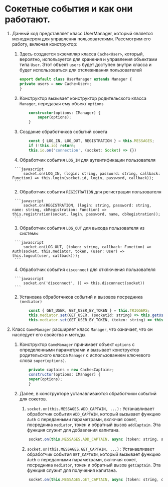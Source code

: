 # Сокетные события и как они работают.


1. Данный код представляет класс UserManager, который является менеджером для управления пользователями. Рассмотрим его работу, включая конструктор:

    1. Здесь создается экземпляр класса `Cache<User>`, который, вероятно, используется для хранения и управления объектами типа `User`. Этот объект `users` будет доступен внутри класса и будет использоваться для отслеживания пользователей
        
        ```javascript
        export default class UserManager extends Manager {
        private users = new Cache<User>;
        }
        ```
    2. Конструктор вызывает конструктор родительского класса `Manager`, передавая ему объект `options`

        ```typescript
            constructor(options: IManager) {
                super(options);
            }
        ```

    3. Создание обработчиков событий сокета

        ```javascript
            const { LOG_IN, LOG_OUT, REGISTRATION } = this.MESSAGES;
            if (!this.io) return;
            this.io.on('connection', (socket: Socket) => {})
        ```

      1. Обработчик события `LOG_IN` для аутентификации пользователя

        ```javascript
            socket.on(LOG_IN, (login: string, password: string, callback: Function) => this.login(socket.id, login, password, callback));
        ```

      2. Обработчик события `REGISTRATION` для регистрации пользователя

        ```javascript
            socket.on(REGISTRATION, (login: string, password: string, name: string, cbRegistration: Function) => this.registration(socket, login, password, name, cbRegistration));
        ```

      3. Обработчик события `LOG_OUT` для выхода пользователя из системы

        ```javascript
            socket.on(LOG_OUT, (token: string, callback: Function) => Auth(socket, this.mediator, token, (user: User) => this.logout(user, callback)));
        ```

      4. Обработчик события `disconnect` для отключения пользователя

        ```javascript
            socket.on('disconnect', () => this.disconnect(socket))
        ```
    2. Установка обработчиков событий и вызовов посредника `(mediator)`

        ```javascript
            const { GET_USER, GET_USER_BY_TOKEN } = this.TRIGGERS;
            this.mediator.set(GET_USER, (socketId: string) => this.getUser(socketId));
            this.mediator.set(GET_USER_BY_TOKEN, (token: string) => this.getUser(token));
        ```
1. Класс `GameManager` расширяет класс `Manager`, что означает, что он наследует его свойства и методы.

    1. Конструктор `GameManager` принимает объект `options` с определенными параметрами и вызывает конструктор родительского класса `Manager` с использованием ключевого слова `super(options)`.

        ```javascript
            private captains = new Cache<Captain>;
            constructor(options: IManager) {
            super(options);
            }
        ```
    2. Далее, в конструкторе устанавливаются обработчики событий для сокетов.

        1. `socket.on(this.MESSAGES.ADD_CAPTAIN, ...):` Устанавливает обработчик события `ADD_CAPTAIN`, который вызывает функцию `Auth` с переданными параметрами, включая сокет, посредника `mediator`, токен и обратный вызов `addCaptain`. Эта функция служит для добавления капитана.

        ```javascript
            socket.on(this.MESSAGES.ADD_CAPTAIN, async (token: string, allianceId: number, callback: Function) => Auth(socket,this.mediator,token,(user:User) =>this.addCaptain(user,allianceId,callback)));
        ```

        2. `socket.on(this.MESSAGES.GET_CAPTAIN, ...):` Устанавливает обработчик события `GET_CAPTAIN`, который вызывает функцию `Auth` с переданными параметрами, включая сокет, посредника `mediator`, токен и обратный вызов `getCaptain`. Эта функция служит для получения капитана.
        
        ```javascript 
            socket.on(this.MESSAGES.GET_CAPTAIN, async (token: string, callback: Function) => Auth(socket,this.mediator,token,(user:User) =>this.getCaptain(user,callback)));
        ```